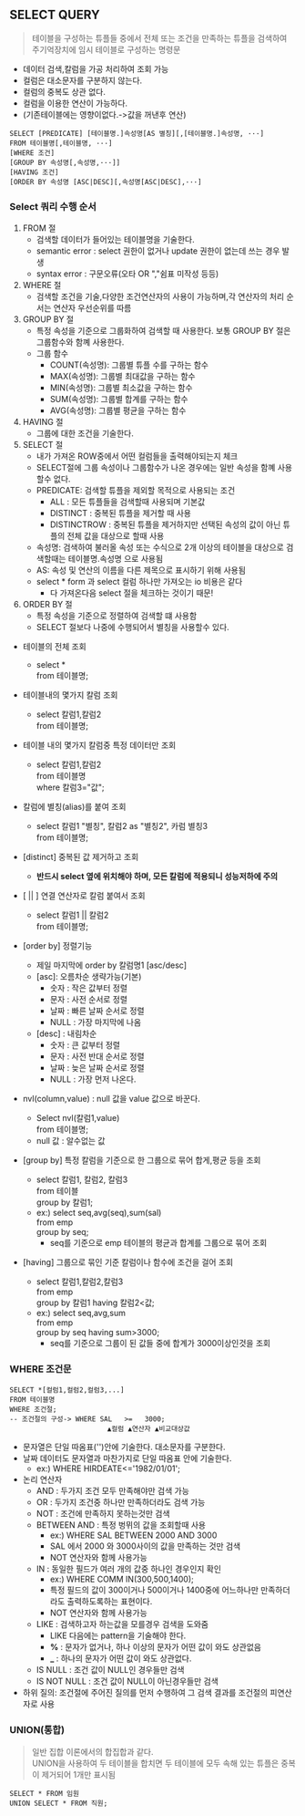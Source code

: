 ## SELECT QUERY
>테이블을 구성하는 튜플들 중에서 전체 또는 조건을 만족하는 튜플을 검색하여 주기억장치에 임시 테이블로 구성하는 명령문
- 데이터 검색,칼럼을 가공 처리하여 조회 가능
- 컬럼은 대소문자를 구분하지 않는다.
- 컬럼의 중복도 상관 없다.
- 컬럼을 이용한 연산이 가능하다.
- (기존테이블에는 영향이없다.->값을 꺼낸후 연산)
```
SELECT [PREDICATE] [테이블명.]속성명[AS 별칭][,[테이블명.]속성명, ···]
FROM 테이블명[,테이블명, ···]
[WHERE 조건]
[GROUP BY 속성명[,속성명,···]]
[HAVING 조건]
[ORDER BY 속성명 [ASC|DESC][,속성명[ASC|DESC],···]
```

### Select 쿼리 수행 순서
1. FROM 절 
    - 검색할 데이터가 들어있는 테이블명을 기술한다.
    - semantic error : select 권한이 없거나 update 권한이 없는데 쓰는 경우 발생
    - syntax error : 구문오류(오타 OR ","쉼표 미작성 등등)
2. WHERE 절 
    - 검색할 조건을 기술,다양한 조건연산자의 사용이 가능하며,각 연산자의 처리 순서는 연산자 우선순위를 따름
3. GROUP BY 절
    - 특정 속성을 기준으로 그룹화하여 검색할 때 사용한다. 보통 GROUP BY 절은 그룹함수와 함꼐 사용한다.
    - 그룹 함수
        - COUNT(속성명): 그룹별 튜플 수를 구하는 함수
        - MAX(속성명): 그룹별 최대값을 구하는 함수
        - MIN(속성명): 그룹별 최소값을 구하는 함수
        - SUM(속성명): 그룹별 합계를 구하는 함수
        - AVG(속성명): 그룹별 평균을 구하는 함수
4. HAVING 절
    - 그룹에 대한 조건을 기술한다.
5. SELECT 절
    - 내가 가져온 ROW중에서 어떤 컬럼들을 출력해야되는지 체크
    - SELECT절에 그룹 속성이나 그룹함수가 나온 경우에는 일반 속성을 함꼐 사용할수 없다.
    - PREDICATE: 검색할 튜플을 제외할 목적으로 사용되는 조건
        - ALL : 모든 튜플들을 검색할때 사용되며 기본값
        - DISTINCT : 중복된 튜플을 제거할 때 사용
        - DISTINCTROW : 중복된 튜플을 제거하지만 선택된 속성의 값이 아닌 튜플의 전체 값을 대상으로 할때 사용
    - 속성명: 검색하여 불러올 속성 또는 수식으로 2개 이상의 테이블을 대상으로 검색할때는 테이블명.속성명 으로 사용됨
    - AS: 속성 및 연산의 이름을 다른 제목으로 표시하기 위해 사용됨
    - select * form 과 select 컬럼 하나만 가져오는 io 비용은 같다
        - 다 가져온다음 select 절을 체크하는 것이기 때문!
6. ORDER BY  절
    - 특정 속성을 기준으로 정렬하여 검색할 떄 사용함
    - SELECT 절보다 나중에 수행되어서 별칭을 사용할수 있다.
    
- 테이블의 전체 조회  
    - select * <br>from 테이블명;
- 테이블내의 몇가지 칼럼 조회 
    - select 칼럼1,칼럼2 <br>from 테이블명;
- 테이블 내의 몇가지 칼럼중 특정 데이터만 조회 
    - select 칼럼1,칼럼2<br>from 테이블명<br> where 칼럼3="값";
- 칼럼에 별칭(alias)를 붙여 조회
    - select 칼럼1 "별칭", 칼럼2 as "별칭2", 카럼 별칭3 <br> from 테이블명;
- [distinct] 중복된 값 제거하고 조회
    - **반드시 select 옆에 위치해야 하며, 모든 칼럼에 적용되니 성능저하에 주의**
- [ || ] 연결 연산자로 칼럼 붙여서 조회
    - select 칼럼1 || 칼럼2 <br> from 테이블명;
- [order by] 정렬기능
    - 제일 마지막에 order by 칼럼명1 [asc/desc]
    - [asc]: 오름차순 생략가능(기본)
        - 숫자 : 작은 값부터 정렬
        - 문자 : 사전 순서로 정렬
        - 날짜 : 빠른 날짜 순서로 정렬
        - NULL : 가장 마지막에 나옴
    - [desc] : 내림차순
        - 숫자 : 큰 값부터 정렬
        - 문자 : 사전 반대 순서로 정렬
        - 날짜 : 늦은 날짜 순서로 정렬
        - NULL : 가장 먼저 나온다.

- nvl(column,value) : null 값을 value 값으로 바꾼다. 
    - Select nvl(칼럼1,value)<br>from 테이블명;
    - null 값 : 알수없는 값
- [group by] 특정 칼럼을 기준으로 한 그룹으로 묶어 합게,평균 등을 조회
    - select 칼럼1, 칼럼2, 칼럼3 <br>from 테이블<br>group by 칼럼1;
    - ex:) select seq,avg(seq),sum(sal) <br>from emp<br>group by seq;
        - seq를 기준으로 emp 테이블의 평균과 합계를 그룹으로 묶어 조회
- [having] 그룹으로 묶인 기준 칼럼이나 함수에 조건을 걸어 조회
    - select 칼럼1,칼럼2,칼럼3<br>from emp<br>group by 칼럼1 having 칼럼2<값;
    - ex:) select seq,avg,sum <br>from emp<br>group by seq having sum>3000;
        - seq를 기준으로 그룹이 된 값들 중에 합계가 3000이상인것을 조회

### WHERE 조건문

```
SELECT *[컬럼1,컬럼2,컬럼3,...]
FROM 테이블명
WHERE 조건절;
-- 조건절의 구성-> WHERE SAL   >=   3000;
                        ▲컬럼 ▲연산자 ▲비교대상값 
```
- 문자열은 단일 따옴표('')안에 기술한다. 대소문자를 구분한다.
- 날짜 데이터도 문자열과 마찬가지로 단일 따옴표 안에 기술한다.
    - ex:) WHERE HIRDEATE<='1982/01/01';
- 논리 연산자
    - AND : 두가지 조건 모두 만족해야만 검색 가능
    - OR  : 두가지 조건중 하나만 만족하더라도 검색 가능
    - NOT : 조건에 만족하지 못하는것만 검색
    - BETWEEN AND : 특정 벙뮈의 값을 조회할때 사용
        - ex:) WHERE SAL BETWEEN 2000 AND 3000
        - SAL 에서 2000 와 3000사이의 값을 만족하는 것만 검색
        - NOT 연산자와 함께 사용가능 
    - IN : 동일한 필드가 여러 개의 값중 하나인 경우인지 확인
        - ex:) WHERE COMM IN(300,500,1400);
        - 특정 필드의 값이 300이거나 500이거나 1400중에 어느하나만 만족하더라도 출력하도록하는 표현이다.
        - NOT 연산자와 함께 사용가능
    - LIKE : 검색하고자 하는값을 모를경우 검색을 도와줌
        - LIKE 다음에는 pattern을 기술해야 한다.
        - **%** : 문자가 없거나, 하나 이상의 문자가 어떤 값이 와도 상관없음
        - **_** : 하나의 문자가 어떤 값이 와도 상관없다.
    - IS NULL : 조건 값이 NULL인 경우들만 검색
    - IS NOT NULL : 조건 값이 NULL이 아닌경우들만 검색
- 하위 질의: 조건절에 주어진 질의를 먼저 수행하여 그 검색 결과를 조건절의 피연산자로 사용 
    
### UNION(통합)
>일반 집합 이론에서의 합집합과 같다. <BR>UNION을 사용하여 두 테이블을 합치면 두 테이블에 모두 속해 있는 튜플은 중복이 제거되어 1개만 표시됨
```
SELECT * FROM 임원
UNION SELECT * FROM 직원;
```


